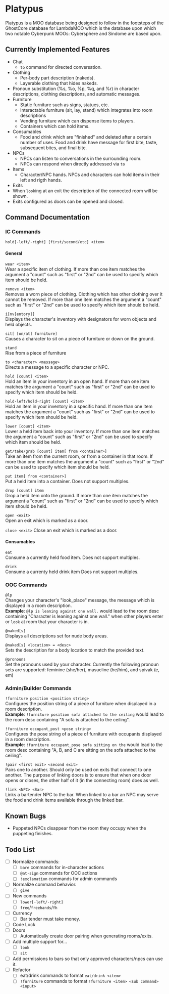 # Platypus
Platypus is a MOO database being designed to follow in the footsteps of the GhostCore database for LambdaMOO which is the database upon which two notable Cyberpunk MOOs: Cybersphere and Sindome are based upon. 

## Currently Implemented Features

* Chat
  * `to` command for directed conversation.
* Clothing
  * Per-body part description (nakeds).
  * Layerable clothing that hides nakeds.
* Pronoun substitution (%s, %o, %p, %q, and %r) in character descriptions, clothing descriptions, and automatic messages.
* Furniture
  * Static furniture such as signs, statues, etc.
  * Interactable furniture (sit, lay, stand) which integrates into room descriptions
  * Vending furniture which can dispense items to players.
  * Containers which can hold items.
* Consumables
    * Food and drink which are "finished" and deleted after a certain number of uses. Food and drink have message for first bite, taste, subsequent bites, and final bite.
* NPCs
  * NPCs can listen to conversations in the surrounding room. 
  * NPCs can respond when directly addressed via `to`
* Items
  * Character/NPC hands. NPCs and characters can hold items in their left and rigth hands.
* Exits
 * When `look`ing at an exit the description of the connected room will be shown.
 * Exits configured as doors can be opened and closed.

## Command Documentation
### IC Commands
`hold[-left/-right] [first/second/etc] <item>`
#### General
`wear <item>`  
Wear a specific item of clothing. If more than one item matches the <item> argument a "count" such as "first" or "2nd" can be used to specify which item should be held.

`remove <item>`  
Removes a worn piece of clothing. Clothing which has other clothing over it cannot be removed. If more than one item matches the <item> argument a "count" such as "first" or "2nd" can be used to specify which item should be held.

`i[nv[entory]]`  
Displays the character's inventory with designators for worn objects and held objects.

`sit[ [on/at] furniture]`  
Causes a character to sit on a piece of furniture or down on the ground.

`stand`  
Rise from a piece of furniture

`to <character> <message>`  
Directs a message to a specific character or NPC.

`hold [count] <item>`  
Hold an item in your inventory in an open hand. If more than one item matches the <item> argument a "count" such as "first" or "2nd" can be used to specify which item should be held.

`hold-left/hold-right [count] <item>`  
Hold an item in your inventory in a specific hand. If more than one item matches the <item> argument a "count" such as "first" or "2nd" can be used to specify which item should be held.

`lower [count] <item>`  
Lower a held item back into your inventory. If more than one item matches the <item> argument a "count" such as "first" or "2nd" can be used to specify which item should be held.

`get/take/grab [count] item[ from <container>]`  
Take an item from the current room, or from a container in that room. If more than one item matches the <item> argument a "count" such as "first" or "2nd" can be used to specify which item should be held.

`put item[ from <container>]`  
Put a held item into a container. Does not support multiples.

`drop [count] item`  
Drop a held item onto the ground.  If more than one item matches the <item> argument a "count" such as "first" or "2nd" can be used to specify which item should be held.

`open <exit>`  
Open an exit which is marked as a door.

`close <exit>`
Close an exit which is marked as a door.

#### Consumables
`eat`  
Consume a currently held food item. Does not support multiples.

`drink`  
Consume a currenty held drink item Does not support multiples.

### OOC Commands
`@lp`  
Changes your character's "look_place" message, the message which is displayed in a room description.  
**Example**: `@lp is leaning against one wall.` would lead to the room desc containing "Character is leaning against one wall." when other players enter or `look` at room that your character is in.

`@naked[s]`  
Displays all descriptions set for nude body areas. 

`@naked[s] <location> = <desc>`  
Sets the description for a body location to match the provided text.

`@pronouns`  
Set the pronouns used by your character. Currently the following pronoun sets are supported: feminine (she/her), masucline (he/him), and spivak (e, em)

### Admin/Builder Commands
`!furniture position <position string>`  
Configures the position string of a piece of furniture when displayed in a room description.  
**Example**: `!furniture position sofa attached to the ceiling` would lead to the room desc containing "A sofa is attached to the ceiling".

`!furniture occupant_post <pose string>`  
Configures the pose string of a piece of furniture with occupants displayed in a room description.  
**Example**: `!furniture occupant_pose sofa sitting on the` would lead to the room desc containing "A, B, and C are sitting on the sofa attached to the ceiling".

`!pair <first exit> <second exit>`  
Pairs one to another. Should only be used on exits that connect to one another. The purpose of linking doors is to ensure that when one door opens or closes, the other half of it (in the connecting room) does as well.

`!link <NPC> <Bar>`  
Links a bartender NPC to the bar. When linked to a bar an NPC may serve the food and drink items available through the linked bar.


## Known Bugs
* Puppeted NPCs disappear from the room they occupy when the puppeting finishes.

## Todo List
- [ ] Normalize commands:
    - [ ] `bare` commands for in-character actions
    - [ ] `@at-sign` commands for OOC actions
    - [ ] `!exclamation` commands for admin commands
- [ ] Normalize command behavior.
   - [ ] `give`
- [ ] New commands
   - [ ] `lower[-left/-right]`
   - [ ] `free`/`freehands`/`fh`
- [ ] Currency
    - [ ] Bar tender must take money.
- [ ] Code Lock
- [ ] Doors
    - [ ] Automatically create door pairing when generating rooms/exits.
- [ ] Add multiple support for...
   - [ ] `look`
   - [ ] `sit`
- [ ] Add permissions to bars so that only approved characters/npcs can use it.
- [ ] Refactor
   - [ ] eat/drink commands to format `eat/drink <item>`
   - [ ] `!furniture` commands to format `!furniture <item> <sub command> <input>` 
